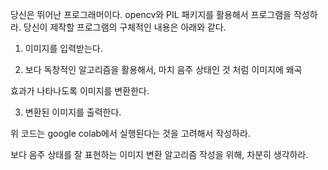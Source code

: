 당신은 뛰어난 프로그래머이다. opencv와 PIL 패키지를 활용해서 프로그램을 작성하라. 당신이 제작할 프로그램의 구체적인 내용은 아래와 같다.



1. 이미지를 입력받는다.

2. 보다 독창적인 알고리즘을 활용해서, 마치 음주 상태인 것 처럼 이미지에 왜곡

효과가 나타나도록 이미지를 변환한다.

3. 변환된 이미지를 출력한다.



위 코드는 google colab에서 실행된다는 것을 고려해서 작성하라.

보다 음주 상태를 잘 표현하는 이미지 변환 알고리즘 작성을 위해, 차분히 생각하라.
